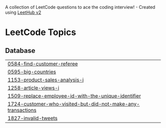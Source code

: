 A collection of LeetCode questions to ace the coding interview! - Created using [LeetHub v2](https://github.com/arunbhardwaj/LeetHub-2.0)
<!---LeetCode Topics Start-->
# LeetCode Topics
## Database
|  |
| ------- |
| [0584-find-customer-referee](https://github.com/Tskaran/personalrecord-pr-/tree/master/0584-find-customer-referee) |
| [0595-big-countries](https://github.com/Tskaran/personalrecord-pr-/tree/master/0595-big-countries) |
| [1153-product-sales-analysis-i](https://github.com/Tskaran/personalrecord-pr-/tree/master/1153-product-sales-analysis-i) |
| [1258-article-views-i](https://github.com/Tskaran/personalrecord-pr-/tree/master/1258-article-views-i) |
| [1509-replace-employee-id-with-the-unique-identifier](https://github.com/Tskaran/personalrecord-pr-/tree/master/1509-replace-employee-id-with-the-unique-identifier) |
| [1724-customer-who-visited-but-did-not-make-any-transactions](https://github.com/Tskaran/personalrecord-pr-/tree/master/1724-customer-who-visited-but-did-not-make-any-transactions) |
| [1827-invalid-tweets](https://github.com/Tskaran/personalrecord-pr-/tree/master/1827-invalid-tweets) |
<!---LeetCode Topics End-->